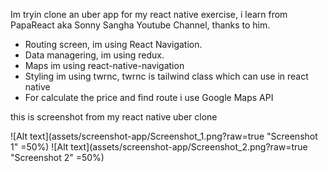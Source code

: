 Im tryin clone an uber app for my react native exercise, i learn from PapaReact aka Sonny Sangha Youtube Channel, thanks to him. 
* Routing screen, im using React Navigation. 
* Data managering, im using redux.
* Maps im using react-native-navigation
* Styling im using twrnc, twrnc is tailwind class which can use in react native 
* For calculate the price and find route i use Google Maps API

this is screenshot from my react native uber clone

![Alt text](assets/screenshot-app/Screenshot_1.png?raw=true "Screenshot 1" =50%) ![Alt text](assets/screenshot-app/Screenshot_2.png?raw=true "Screenshot 2" =50%)
